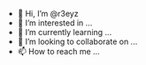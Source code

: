 - 👋 Hi, I’m @r3eyz
- 👀 I’m interested in ...
- 🌱 I’m currently learning ...
- 💞️ I’m looking to collaborate on ...
- 📫 How to reach me ...

<!---
r3eyz/r3eyz is a ✨ special ✨ repository because its `README.md` (this file) appears on your GitHub profile.
You can click the Preview link to take a look at your changes.
--->
